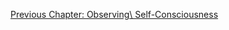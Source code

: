 <p id="nav"><a href="observing-self.html">Previous Chapter: Observing\ Self-Consciousness</a></p>

</section>

[^1]: Solomon, *In the Spirit of Hegel*, p. 218.
[^2]: Peter Kalkavage (*The Logic of Desire*, p. 486) suggests that the parallel
  between *Consciousness* and *Observing Reason* can be understood as follows:

    > Observing reason in its first phase resembles sense-certainty in its
    > attentiveness to the Thises of organic nature. In its second phase, it
    > posits the rational self as a Thing with many properties -- properties for
    > which reason finds laws. And in its third phase, it repeats the
    > understanding in positing a distinction between essence (invisible
    > selfhood) and appearance (outward signs).

    More concisely, Inwood ('Commentary', p. 429) puts forward this suggestion:

    > Observing reason corresponds to sensory certainty in description, to
    > perception in the classification of organisms, and to understanding in its
    > search for laws.
[^3]: §344.
[^4]: §177.
[^5]: See §174.
[^6]: §175.
[^7]: See §186-90.
[^8]: §194-5.
[^9]: See §197.
[^10]: See §202-4.
[^11]: §205.
[^12]: §212.
[^13]: §217.
[^14]: §228.
[^15]: §349.
[^16]: Ibid. Emphasis (in bold) added.
[^17]: Kalkavage, *The Logic of Desire*, p. 187.
[^18]: §350.
[^19]: Ibid.
[^20]: Inwood, 'Commentary' in *The Phenomenology of Spirit*, p. 429.
[^21]: §351.
[^22]: Aristotle, *Politics*, 1252a (*Basic Works* pp. 1127-8).
[^23]: Harris, *Hegel's Ladder*, II, p. 15.
[^24]: §352.
[^25]: §353.
[^26]: I take this 'Eden' metaphor from Kalkavage, *The Logic of Desire*, pp. 188-9.
[^27]: Robert Brandom, *A Spirit of Trust* (Cambridge, MA: Harvard University Press, 2019), p. 472.
[^28]: §352.
[^29]: §354.
[^30]: §355.
[^31]: §80.
[^32]: §355.
[^33]: §356.
[^34]: §357.
[^35]: Harris, *Hegel's Ladder*, II, p. 20.
[^36]: §359.
[^37]: Ibid.

